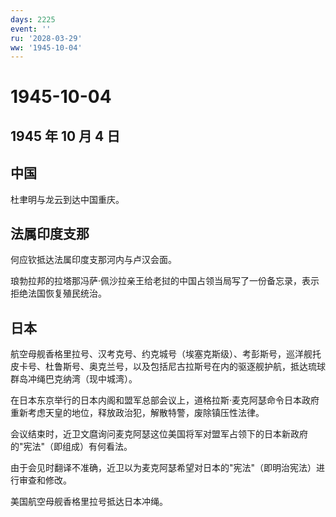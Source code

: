 ```yaml
---
days: 2225
event: ''
ru: '2028-03-29'
ww: '1945-10-04'
---
```


# 1945-10-04

## 1945 年 10 月 4 日

## 中国

杜聿明与龙云到达中国重庆。

## 法属印度支那

何应钦抵达法属印度支那河内与卢汉会面。

琅勃拉邦的拉塔那冯萨·佩沙拉亲王给老挝的中国占领当局写了一份备忘录，表示拒绝法国恢复殖民统治。

## 日本

航空母舰香格里拉号、汉考克号、约克城号（埃塞克斯级）、考彭斯号，巡洋舰托皮卡号、杜鲁斯号、奥克兰号，以及包括尼古拉斯号在内的驱逐舰护航，抵达琉球群岛冲绳巴克纳湾（现中城湾）。

在日本东京举行的日本内阁和盟军总部会议上，道格拉斯·麦克阿瑟命令日本政府重新考虑天皇的地位，释放政治犯，解散特警，废除镇压性法律。

会议结束时，近卫文麿询问麦克阿瑟这位美国将军对盟军占领下的日本新政府的"宪法"（即组成）有何看法。

由于会见时翻译不准确，近卫以为麦克阿瑟希望对日本的"宪法"（即明治宪法）进行审查和修改。

美国航空母舰香格里拉号抵达日本冲绳。
